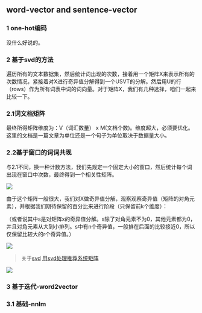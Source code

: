 ## word-vector and sentence-vector ##

### 1 one-hot编码

没什么好说的。

### 2 基于svd的方法

遍历所有的文本数据集，然后统计词出现的次数，接着用一个矩阵X来表示所有的次数情况，紧接着对X进行奇异值分解得到一个USVT的分解。然后用U的行（rows）作为所有词表中词的词向量。对于矩阵X，我们有几种选择，咱们一起来比较一下。

### 2.1词文档矩阵

最终所得矩阵维度为：V（词汇数量） x M(文档个数)。维度超大，必须要优化。这里的文档是一篇文章为单位还是一个句子为单位取决于数据量大小。

### 2.2基于窗口的词词共现

与2.1不同，换一种计数方法，我们先规定一个固定大小的窗口，然后统计每个词出现在窗口中次数，最终得到一个相关性矩阵。

![](https://github.com/stuian/NLP-CS224d/blob/master/01wordvector/pictures/words-matrix.jpg?raw=true)


由于这个矩阵一般很大，我们对X做奇异值分解，观察观察奇异值（矩阵的对角元素），并根据我们期待保留的百分比来进行阶段（只保留前k个维度）：

（或者说其中s是对矩阵x的奇异值分解。s除了对角元素不为0，其他元素都为0，并且对角元素从大到小排列。s中有n个奇异值，一般排在后面的比较接近0，所以仅保留比较大的r个奇异值。）

![](https://github.com/stuian/NLP-CS224d/blob/master/01wordvector/pictures/svd.jpg?raw=true)

> 关于[svd](https://blog.csdn.net/YE1215172385/article/details/79414702)
> [用svd处理推荐系统矩阵](https://blog.csdn.net/qq_36523839/article/details/82347332)

![](https://img-blog.csdn.net/20180301170056165?watermark/2/text/aHR0cDovL2Jsb2cuY3Nkbi5uZXQvWUUxMjE1MTcyMzg1/font/5a6L5L2T/fontsize/400/fill/I0JBQkFCMA==/dissolve/70/gravity/SouthEast)

### 3 基于迭代-word2vector

### 3.1 基础-nnlm

